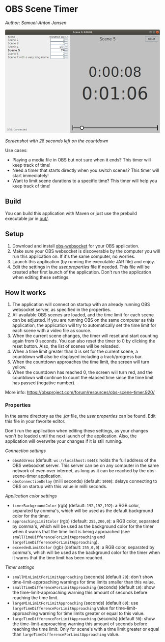 # OBS Scene Timer

_Author: Samuel-Anton Jansen_

![Screenshot 1](img/screenshot1.png)

_Screenshot with 28 seconds left on the countdown_

Use cases:

* Playing a media file in OBS but not sure when it ends? This timer will keep track of time!
* Need a timer that starts directly when you switch scenes? This timer will start immediately!
* Want to limit scene durations to a specific time? This timer will help you keep track of time!


## Build

You can build this application with Maven or just use the prebuild executable jar in [out/](out/).

## Setup

1. Download and install [obs-websocket](https://github.com/Palakis/obs-websocket) for your OBS application.
1. Make sure your OBS websocket is discoverable by the computer you will run this application on. If it's the same computer, no worries. 
1. Launch this application (by running the executable JAR file) and enjoy.
1. Edit the settings in the _user.properties_ file if needed. This file will be created after first launch of the application. Don't run the application when editing these settings.

## How it works

1. The application will connect on startup with an already running OBS websocket server, as specified in the properties.
1. All available OBS scenes are loaded, and the time limit for each scene can be adjusted. If you are running OBS on the same computer as this application, the application will try to automatically set the time limit for each scene with a video file as source.
1. When the current scene changes, the timer will reset and start counting again from 0 seconds. You can also reset the timer to 0 by clicking the reset button. Also, the list of scenes will be reloaded.
1. When a time limit greater than 0 is set for the current scene, a countdown will also be displayed including a track/progress bar.
1. When the countdown approaches the time limit, the screen will turn yellow. 
1. When the countdown has reached 0, the screen will turn red, and the countdown will continue to count the elapsed time since the time limit has passed (negative number).

More info: https://obsproject.com/forum/resources/obs-scene-timer.920/

### Properties

In the same directory as the _.jar_ file, the _user.properties_ can be found. Edit this file in your favorite editor. 

Don't run the application when editing these settings, as your changes won't be loaded until the next launch of the application. Also, the application will overwrite your changes if it is still running. 

_Connection settings_

* `obsAddress` (default: `ws://localhost:4444`): holds the full address of the OBS websocket server. This server can be on any computer in the same network of even over internet, as long as it can be reached by the obs-scene-timer application.
* `obsConnectionDelay` (milli seconds) (default: `1000`): delays connecting to OBS on startup with this value in milli seconds.

_Application color settings_

* `timerBackgroundColor` (rgb) (default: `192,192,192`): a RGB color, separated by comma's, which will be used as the default background color for the timer.
* `approachingLimitColor` (rgb) (default: `255,200,0`): a RGB color, separated by comma's, which will be used as the background color for the timer when it warns that the time limit is being approached (see `smallTimeDifferenceForLimitApproaching` and `largeTimeDifferenceForLimitApproaching`).
* `exceededLimitColor` (rgb) (default: `255,0,0`): a RGB color, separated by comma's, which will be used as the background color for the timer when it warns that the time limit has been reached.

 _Timer settings_
 
 * `smallMinLimitForLimitApproaching` (seconds) (default `20`): don't show time-limit-approaching warnings for time limits smaller than this value.
 * `smallTimeDifferenceForLimitApproaching` (seconds) (default `10`): show the time-limit-approaching warning this amount of seconds before reaching the time limit.
 * `largeMinLimitForLimitApproaching` (seconds) (default `60`): use `largeTimeDifferenceForLimitApproaching` value for time-limit-approaching warning for time limits greater or equal to this value.  
 * `largeTimeDifferenceForLimitApproaching` (seconds) (default `30`): show the time-limit-approaching warning this amount of seconds before reaching the time limit. Only for scene's with a time limit greater or equal than `largeTimeDifferenceForLimitApproaching` value.
 